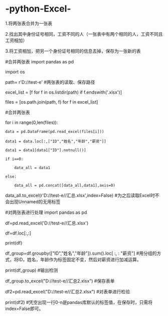 # -python-Excel-
1.将两张表合并为一张表

2.找出其中身份证号相同，工资不同的人（一张表中有两个相同的人，工资不同且工资相加）

3.将工资相加，把另一个身份证号相同的信息去掉，保存为一张新的表


#合并两张表
import pandas as pd

import os

path= r'D://test-e'   #两张表的读取、保存路径

excel_list = [f for f in os.listdir(path) if f.endswith('.xlsx')]

files = [os.path.join(path, f) for f in excel_list]

#合并两张表

for i in range(0,len(files)):

    data = pd.DataFrame(pd.read_excel(files[i]))
    
    data1 = data.loc[:,["ID","姓名","年龄","薪资"]]
    
    data1 = data1[data1["ID"].notnull()]
    
    if i==0:
    
        data_all = data1
        
    else:
    
        data_all = pd.concat([data_all,data1],axis=0)

data_all.to_excel(r'D://test-e//汇总.xlsx',index=False)    #为之后读取Excel时不会出现Unnamed的无用标签



#对两张表进行处理
import pandas as pd

df=pd.read_excel('D://test-e//汇总.xlsx')

df=df.loc[:,:]

print(df)

df_group=df.groupby(["ID","姓名","年龄"]).sum().loc[ :, : "薪资"]   #用分组的方式，将ID，姓名，年龄作为标签固定不变，然后对薪资进行加减运算。

print(df_group)    #输出检测

df_group.to_excel("D://test-e//汇总2.xlsx")   #保存表单

df2=pd.read_excel("D://test-e//汇总2.xlsx")   #对表单进行检验

print(df2)      #凭空出现一行0-n是pandas库默认的标签值，在保存时，只需将index=False即可。
